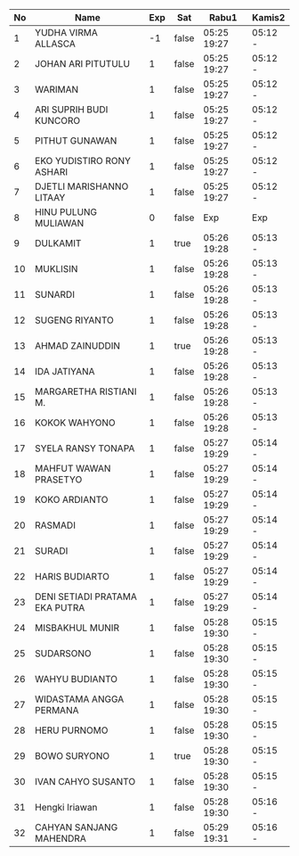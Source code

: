 | No | Name | Exp | Sat | Rabu1 | Kamis2 |
|-----|-----|-----|-----|-----|-----|
| 1 | YUDHA VIRMA ALLASCA | -1 | false | 05:25 19:27 | 05:12 - |
| 2 | JOHAN ARI PITUTULU | 1 | false | 05:25 19:27 | 05:12 - |
| 3 | WARIMAN | 1 | false | 05:25 19:27 | 05:12 - |
| 4 | ARI SUPRIH BUDI KUNCORO | 1 | false | 05:25 19:27 | 05:12 - |
| 5 | PITHUT GUNAWAN | 1 | false | 05:25 19:27 | 05:12 - |
| 6 | EKO YUDISTIRO RONY ASHARI | 1 | false | 05:25 19:27 | 05:12 - |
| 7 | DJETLI MARISHANNO LITAAY | 1 | false | 05:25 19:27 | 05:12 - |
| 8 | HINU PULUNG MULIAWAN | 0 | false | Exp | Exp |
| 9 | DULKAMIT | 1 | true | 05:26 19:28 | 05:13 - |
| 10 | MUKLISIN | 1 | false | 05:26 19:28 | 05:13 - |
| 11 | SUNARDI | 1 | false | 05:26 19:28 | 05:13 - |
| 12 | SUGENG RIYANTO | 1 | false | 05:26 19:28 | 05:13 - |
| 13 | AHMAD ZAINUDDIN | 1 | true | 05:26 19:28 | 05:13 - |
| 14 | IDA JATIYANA | 1 | false | 05:26 19:28 | 05:13 - |
| 15 | MARGARETHA RISTIANI M. | 1 | false | 05:26 19:28 | 05:13 - |
| 16 | KOKOK WAHYONO | 1 | false | 05:26 19:28 | 05:13 - |
| 17 | SYELA RANSY TONAPA | 1 | false | 05:27 19:29 | 05:14 - |
| 18 | MAHFUT WAWAN PRASETYO | 1 | false | 05:27 19:29 | 05:14 - |
| 19 | KOKO ARDIANTO | 1 | false | 05:27 19:29 | 05:14 - |
| 20 | RASMADI | 1 | false | 05:27 19:29 | 05:14 - |
| 21 | SURADI | 1 | false | 05:27 19:29 | 05:14 - |
| 22 | HARIS BUDIARTO | 1 | false | 05:27 19:29 | 05:14 - |
| 23 | DENI SETIADI PRATAMA EKA PUTRA | 1 | false | 05:27 19:29 | 05:14 - |
| 24 | MISBAKHUL MUNIR | 1 | false | 05:28 19:30 | 05:15 - |
| 25 | SUDARSONO | 1 | false | 05:28 19:30 | 05:15 - |
| 26 | WAHYU BUDIANTO | 1 | false | 05:28 19:30 | 05:15 - |
| 27 | WIDASTAMA ANGGA PERMANA | 1 | false | 05:28 19:30 | 05:15 - |
| 28 | HERU PURNOMO | 1 | false | 05:28 19:30 | 05:15 - |
| 29 | BOWO SURYONO | 1 | true | 05:28 19:30 | 05:15 - |
| 30 | IVAN CAHYO SUSANTO | 1 | false | 05:28 19:30 | 05:15 - |
| 31 | Hengki Iriawan | 1 | false | 05:28 19:30 | 05:16 - |
| 32 | CAHYAN SANJANG MAHENDRA | 1 | false | 05:29 19:31 | 05:16 - |
